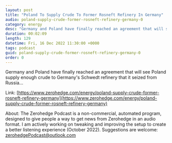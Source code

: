 ```yaml
---
layout: post
title: "Poland To Supply Crude To Former Rosneft Refinery In Germany"
audio: poland-supply-crude-former-rosneft-refinery-germany-0
category: energy
desc: "Germany and Poland have finally reached an agreement that will see Poland supply enough crude to Germany's Schwedt refinery that it seized from Russia..."
duration: 00:02:09
length: 129
datetime: Fri, 16 Dec 2022 11:30:00 +0000
tags: podcast
guid: poland-supply-crude-former-rosneft-refinery-germany-0
order: 0
---
```

Germany and Poland have finally reached an agreement that will see Poland supply enough crude to Germany's Schwedt refinery that it seized from Russia...

Link: [https://www.zerohedge.com/energy/poland-supply-crude-former-rosneft-refinery-germany](https://www.zerohedge.com/energy/poland-supply-crude-former-rosneft-refinery-germany)

About: The Zerohedge Podcast is a non-commercial, automated program, designed to give people a way to get news from Zerohedge in an audio format.  I am actively working on tweaking and improving the setup to create a better listening experience (October 2022).  Suggestions are welcome: [zerohedgePodcast@outlook.com](mailto:zerohedgePodcast@outlook.com)